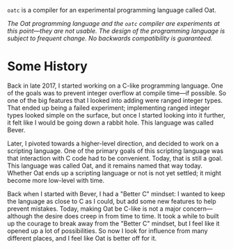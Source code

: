 `oatc` is a compiler for an experimental programming language called Oat.

_The Oat programming language and the `oatc` compiler are experiments at this
point—they are not usable. The design of the programming language is subject
to frequent change. No backwards compatibility is guaranteed._

# Some History

Back in late 2017, I started working on a C-like programming language. One of
the goals was to prevent integer overflow at compile time—if possible. So one
of the big features that I looked into adding were ranged integer types. That
ended up being a failed experiment; implementing ranged integer types looked
simple on the surface, but once I started looking into it further, it felt like
I would be going down a rabbit hole. This language was called Bever.

Later, I pivoted towards a higher-level direction, and decided to work on a
scripting language. One of the primary goals of this scripting language was
that interaction with C code had to be convenient. Today, that is still a goal.
This language was called Oat, and it remains named that way today. Whether Oat
ends up a scripting language or not is not yet settled; it might become more
low-level with time.

Back when I started with Bever, I had a "Better C" mindset: I wanted to keep
the language as close to C as I could, but add some new features to help
prevent mistakes. Today, making Oat be C-like is not a major concern—although
the desire does creep in from time to time. It took a while to built up the
courage to break away from the "Better C" mindset, but I feel like it opened up
a lot of possibilities. So now I look for influence from many different places,
and I feel like Oat is better off for it.
